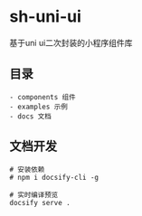 # sh-uni-ui
基于uni ui二次封装的小程序组件库


## 目录

```
- components 组件
- examples 示例
- docs 文档
```

## 文档开发

```
# 安装依赖
# npm i docsify-cli -g

# 实时编译预览
docsify serve .
```
